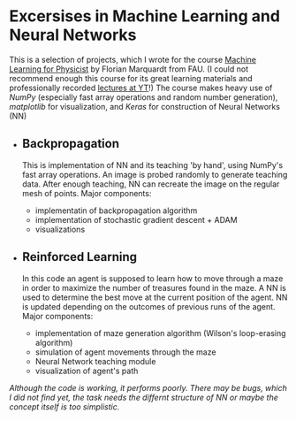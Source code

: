 # Excersises in Machine Learning and Neural Networks

This is a selection of projects, which I wrote for the course [Machine Learning for Physicist](https://pad.gwdg.de/s/Machine_Learning_For_Physicists_2021) by Florian Marquardt from FAU. (I could not recommend enough this course for its great learning materials and professionally recorded [lectures at YT](https://www.youtube.com/watch?v=qMp3s7D_8Xw&list=PLemsnf33Vij4eFWwtoQCrt9AHjLe3uo9_)!) The course makes heavy use of _NumPy_ (especially fast array operations and random number generation), _matplotlib_ for visualization, and _Keras_ for construction of Neural Networks (NN)

* ## Backpropagation
  This is implementation of NN and its teaching 'by hand', using NumPy's fast array operations. An image is probed randomly to generate teaching data. After enough teaching, NN can recreate the image on the regular mesh of points. Major components: 
  * implementatin of backpropagation algorithm
  * implementation of stochastic gradient descent + ADAM
  * visualizations

* ## Reinforced Learning
  In this code an agent is supposed to learn how to move through a maze in order to maximize the number of treasures found in the maze. A NN is used to determine the best move at the current position of the agent. NN is updated depending on the outcomes of previous runs of the agent. Major components:
  * implementation of maze generation algorithm (Wilson's loop-erasing algorithm)
  * simulation of agent movements through the maze
  * Neural Network teaching module
  * visualization of agent's path
    
_Although the code is working, it performs poorly. There may be bugs, which I did not find yet, the task needs the differnt structure of NN or maybe the concept itself is too simplistic._
  
